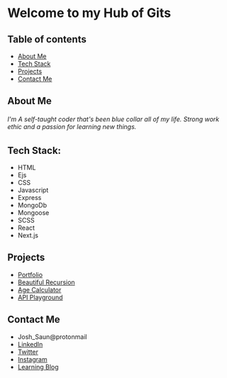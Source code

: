 
# Welcome to my Hub of Gits

## Table of contents
* [About Me](#about-me)
* [Tech Stack](#tech-stack)
* [Projects](#projects)
* [Contact Me](#contact-me)

## About Me

###### I'm A self-taught coder that's been blue collar all of my life. Strong work ethic and a passion for learning new things.

## Tech Stack:
* HTML
* Ejs
* CSS
* Javascript
* Express
* MongoDb
* Mongoose
* SCSS
* React
* Next.js

## Projects
* [Portfolio](https://www.google.com)
* [Beautiful Recursion](https://www.google.com)
* [Age Calculator](https://github.com/J-Saun/age_calculator/edit/master/README.md)
* [API Playground](https://www.google.com)


## Contact Me
* Josh_Saun@protonmail
* [LinkedIn](https://www.linkedin.com/in/joshua-saunders-814699223?lipi=urn%3Ali%3Apage%3Ad_flagship3_profile_view_base_contact_details%3BG611BtSdTESPPPMmbf5yLA%3D%3D)
* [Twitter](https://www.google.com)
* [Instagram](https://www.google.com)
* [Learning Blog](https://www.google.com)
